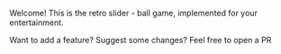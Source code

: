 Welcome!
This is the retro slider - ball game, implemented for your entertainment.

Want to add a feature? Suggest some changes? Feel free to open a PR 
